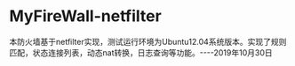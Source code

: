 # MyFireWall-netfilter
本防火墙基于netfilter实现，测试运行环境为Ubuntu12.04系统版本。实现了规则匹配，状态连接列表，动态nat转换，日志查询等功能。----2019年10月30日
